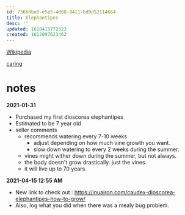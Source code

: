 ```yaml
---
id: 7366dbe6-e5e5-4d68-9411-bd9d52114664
title: Elephantipes
desc: ''
updated: 1618415772323
created: 1612097623462
---
```



[Wikipedia](https://en.wikipedia.org/wiki/Dioscorea_elephantipes)

[caring](https://gardenbeast.com/dioscorea-elephantipes-guide/)

# notes

**2021-01-31**

- Purchased my first dioscorea elephantipes
- Estimated to be 7 year old
- seller comments
    - recommends watering every 7-10 weeks
        - adjust depending on how much vine growth you want.
        - slow down watering to every 2 weeks during the summer.
    - vines might wither down during the summer, but not always.
    - the body doesn't grow drastically. just the vines.
    - it will live up to 70 years.

**2021-04-15 12:55 AM**
- New link to check out : https://inuairon.com/caudex-dioscorea-elephantipes-how-to-grow/
- Also, log what you did when there was a mealy bug problem. 
